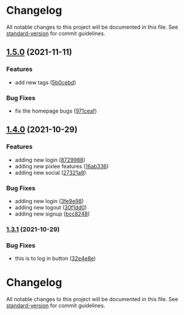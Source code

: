 # Changelog

All notable changes to this project will be documented in this file. See [standard-version](https://github.com/conventional-changelog/standard-version) for commit guidelines.

## [1.5.0](https://github.com/Lughnizaid/automatic-commit/compare/v1.4.0...v1.5.0) (2021-11-11)


### Features

* add new tags ([5b0cebd](https://github.com/Lughnizaid/automatic-commit/commit/5b0cebde9226bc1ee13c650aee00cacd50d292e8))


### Bug Fixes

* fix the homepage bugs ([971ceaf](https://github.com/Lughnizaid/automatic-commit/commit/971ceaf053cccd83c52f672a19f4c7ebdadc5dee))

## [1.4.0](https://github.com/Lughnizaid/automatic-commit/compare/v1.3.1...v1.4.0) (2021-10-29)


### Features

* adding new login ([8729988](https://github.com/Lughnizaid/automatic-commit/commit/872998870546f1c2679a81f46985a5f665df81dd))
* adding new pixlee features ([16ab336](https://github.com/Lughnizaid/automatic-commit/commit/16ab336c5a964606a730ddd454a4e367da942a51))
* adding new social ([27321a9](https://github.com/Lughnizaid/automatic-commit/commit/27321a9316c575b6f90aa810290529a60e251bd6))


### Bug Fixes

* adding new login ([3fe9e98](https://github.com/Lughnizaid/automatic-commit/commit/3fe9e98ef57b34ad2b189c5a8521869cce0f3871))
* adding new logout ([30f1dd0](https://github.com/Lughnizaid/automatic-commit/commit/30f1dd0adb4c7da7ecfded9525fd516714b9ea49))
* adding new signup ([bcc8248](https://github.com/Lughnizaid/automatic-commit/commit/bcc82480ce3ab3017f690a9bf3bfb4bd4b79b818))

### [1.3.1](https://github.com/Lughnizaid/automatic-commit/compare/v1.3.0...v1.3.1) (2021-10-29)


### Bug Fixes

* this is to log in button ([32e4e8e](https://github.com/Lughnizaid/automatic-commit/commit/32e4e8ee1d62c0c979efbd57797dbbee5d8f591b))

# Changelog

All notable changes to this project will be documented in this file. See [standard-version](https://github.com/conventional-changelog/standard-version) for commit guidelines.

